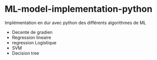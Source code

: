 # ML-model-implementation-python
Implémentation en dur avec python des différents  algorithmes de ML
- Decente de gradien
- Regression lineaire
- regression Logistique
- SVM
- Decision tree
